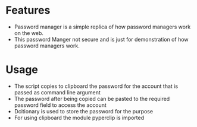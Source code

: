 # Features

* Password manager is a simple replica of how password managers work on the web.
* This password Manger not secure and is just for demonstration of how password managers work.

# Usage

* The script copies to clipboard the password for the account that is passed as command line argument
* The password after being copied can be pasted to the required password field to access the account
* Dcitionary is used to store the password for the purpose
* For using clipboard the module pyperclip is imported

